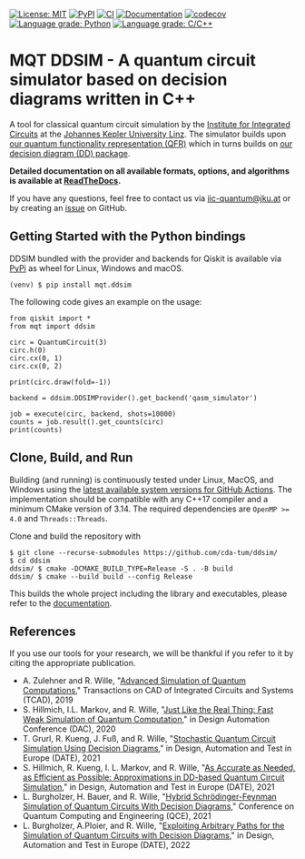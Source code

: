 [![License: MIT](https://img.shields.io/badge/License-MIT-yellow.svg)](https://opensource.org/licenses/MIT)
[![PyPI](https://img.shields.io/pypi/v/mqt.ddsim?logo=pypi)](https://pypi.org/project/mqt.ddsim/)
[![CI](https://github.com/cda-tum/ddsim/actions/workflows/cmake.yml/badge.svg)](https://github.com/cda-tum/ddsim/actions/workflows/cmake.yml)
[![Documentation](https://img.shields.io/readthedocs/thapbi-pict.svg?logo=read-the-docs)](https://ddsim.readthedocs.io/en/latest/)
[![codecov](https://codecov.io/gh/cda-tum/ddsim/branch/master/graph/badge.svg)](https://codecov.io/gh/cda-tum/ddsim)
[![Language grade: Python](https://img.shields.io/lgtm/grade/python/github/cda-tum/ddsim?label=python&logo=lgtm)](https://lgtm.com/projects/g/cda-tum/ddsim/context:python)
[![Language grade: C/C++](https://img.shields.io/lgtm/grade/cpp/github/cda-tum/ddsim?label=c%2B%2B&logo=lgtm)](https://lgtm.com/projects/g/cda-tum/ddsim/context:cpp)


# MQT DDSIM - A quantum circuit simulator based on decision diagrams written in C++

A tool for classical quantum circuit simulation by the [Institute for Integrated Circuits](https://iic.jku.at/eda/) at the [Johannes Kepler University Linz](https://jku.at).
The simulator builds upon [our quantum functionality representation (QFR)](https://github.com/cda-tum/qfr.git) which in turns builds on [our decision diagram (DD) package](https://github.com/cda-tum/dd_package.git).

**Detailed documentation on all available formats, options, and algorithms is available at  [ReadTheDocs](https://ddsim.readthedocs.io/en/latest/).**

If you have any questions, feel free to contact us via [iic-quantum@jku.at](mailto:iic-quantum@jku.at) or by creating an [issue](https://github.com/cda-tum/ddsim/issues) on GitHub.

## Getting Started with the Python bindings

DDSIM bundled with the provider and backends for Qiskit is available via [PyPi](https://pypi.org/project/mqt.ddsim/) as wheel for Linux, Windows and macOS.

```console
(venv) $ pip install mqt.ddsim
```

The following code gives an example on the usage:

```python3
from qiskit import *
from mqt import ddsim

circ = QuantumCircuit(3)
circ.h(0)
circ.cx(0, 1)
circ.cx(0, 2)

print(circ.draw(fold=-1))

backend = ddsim.DDSIMProvider().get_backend('qasm_simulator')

job = execute(circ, backend, shots=10000)
counts = job.result().get_counts(circ)
print(counts)
```

## Clone, Build, and Run

Building (and running) is continuously tested under Linux, MacOS, and Windows using the [latest available system versions for GitHub Actions](https://github.com/actions/virtual-environments). 
The implementation should be compatible with any C++17 compiler and a minimum CMake version of 3.14.
The required dependencies are `OpenMP >= 4.0` and `Threads::Threads`.

Clone and build the repository with  

```console
$ git clone --recurse-submodules https://github.com/cda-tum/ddsim/
$ cd ddsim 
ddsim/ $ cmake -DCMAKE_BUILD_TYPE=Release -S . -B build
ddsim/ $ cmake --build build --config Release 
```

This builds the whole project including the library and executables, please refer to the [documentation](https://ddsim.readthedocs.io/en/latest/).

## References

If you use our tools for your research, we will be thankful if you refer to it by citing the appropriate publication.

- A. Zulehner and R. Wille, "[Advanced Simulation of Quantum Computations](https://iic.jku.at/files/eda/2018_tcad_advanced_simulation_quantum_computation.pdf)," Transactions on CAD of Integrated Circuits and Systems (TCAD), 2019
- S. Hillmich, I.L. Markov, and R. Wille, "[Just Like the Real Thing: Fast Weak Simulation of Quantum Computation](https://iic.jku.at/files/eda/2020_dac_weak_simulation_quantum_computation.pdf)," in Design Automation Conference (DAC), 2020
- T. Grurl, R. Kueng, J. Fuß, and R. Wille, "[Stochastic Quantum Circuit Simulation Using Decision Diagrams](https://iic.jku.at/files/eda/2021_stochastic_quantum_circuit_simulation_using_decision_diagrams.pdf)," in Design, Automation and Test in Europe (DATE), 2021
- S. Hillmich, R. Kueng, I. L. Markov, and R. Wille, "[As Accurate as Needed, as Efficient as Possible: Approximations in DD-based Quantum Circuit Simulation](https://iic.jku.at/files/eda/2021_date_approximations_dd_baed_quantum_circuit_simulation.pdf)," in Design, Automation and Test in Europe (DATE), 2021
- L. Burgholzer, H. Bauer, and R. Wille, "[Hybrid Schrödinger-Feynman Simulation of Quantum Circuits With Decision Diagrams](https://iic.jku.at/files/eda/2021_qce_hybrid_schrodinger_feynman_simulation_with_decision_diagrams.pdf)," Conference on Quantum Computing and Engineering (QCE), 2021
- L. Burgholzer, A.Ploier, and R. Wille, "[Exploiting Arbitrary Paths for the Simulation of Quantum Circuits with Decision Diagrams](https://iic.jku.at/files/eda/2022_date_exploiting_arbitrary_paths_simulation_quantum_circuits_decision_diagrams.pdf)," in Design, Automation and Test in Europe (DATE), 2022

